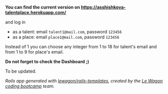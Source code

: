 **You can find the current version on
https://asshishkova-talentplace.herokuapp.com/**

and log in
- as a talent: email `talent1@mail.com`, password `123456`
- as a place: email `place1@mail.com`, password `123456`

Instead of 1 you can choose any integer from 1 to 18 for talent's email and from 1 to 9 for place's email.

**Do not forget to check the Dashboard ;)**

To be updated.

_Rails app generated with [lewagon/rails-templates](https://github.com/lewagon/rails-templates), created by the [Le Wagon coding bootcamp](https://www.lewagon.com) team._
